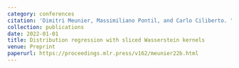 ```yaml
---
category: conferences
citation: 'Dimitri Meunier, Massimiliano Pontil, and Carlo Ciliberto. "Distribution regression with sliced Wasserstein kernels", 2022.'
collection: publications
date: 2022-01-01
title: Distribution regression with sliced Wasserstein kernels
venue: Preprint
paperurl: https://proceedings.mlr.press/v162/meunier22b.html
---
```



